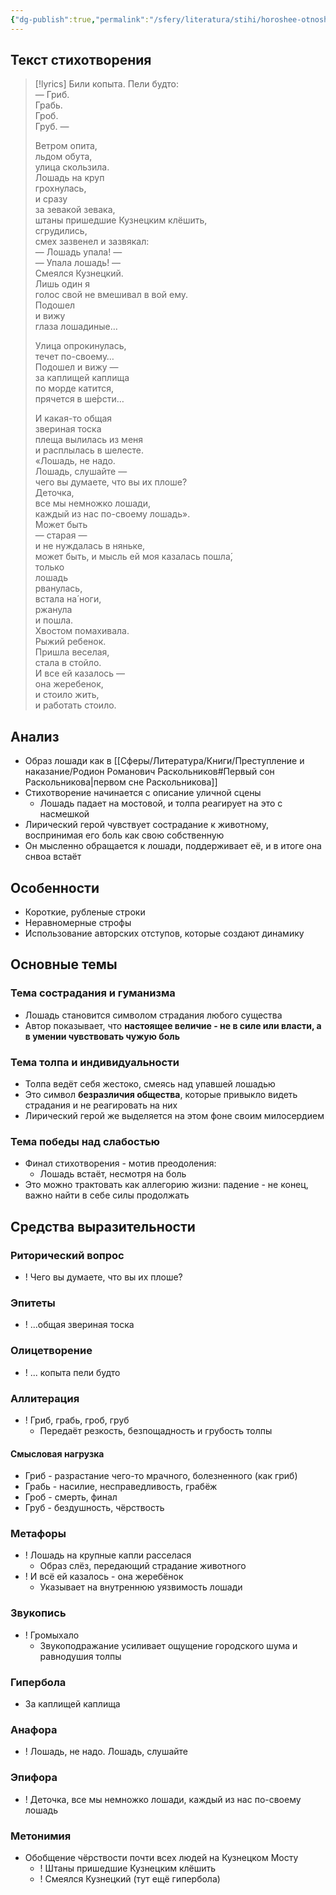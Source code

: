 ```yaml
---
{"dg-publish":true,"permalink":"/sfery/literatura/stihi/horoshee-otnoshenie-k-loshadyam/","tags":["book"]}
---
```


## Текст стихотворения 
> [!lyrics]
> Били копыта. Пели будто:  
> — Гриб.  
> Грабь.  
> Гроб.  
> Груб. —
> 
> Ветром опита,  
> льдом обута,  
> улица скользила.  
> Лошадь на круп  
> грохнулась,  
> и сразу  
> за зевакой зевака,  
> штаны пришедшие Кузнецким клёшить,  
> сгрудились,  
> смех зазвенел и зазвякал:  
> — Лошадь упала! —  
> — Упала лошадь! —  
> Смеялся Кузнецкий.  
> Лишь один я  
> голос свой не вмешивал в вой ему.  
> Подошел  
> и вижу  
> глаза лошадиные…
> 
> Улица опрокинулась,  
> течет по-своему…  
> Подошел и вижу —  
> за каплищей каплища  
> по морде катится,  
> прячется в ше́рсти…
> 
> И какая-то общая  
> звериная тоска  
> плеща вылилась из меня  
> и расплылась в шелесте.  
> «Лошадь, не надо.  
> Лошадь, слушайте —  
> чего вы думаете, что вы их плоше?  
> Деточка,  
> все мы немножко лошади,  
> каждый из нас по-своему лошадь».  
> Может быть  
> — старая —  
> и не нуждалась в няньке,  
> может быть, и мысль ей моя казалась пошла́,  
> только  
> лошадь  
> рванулась,  
> встала на́ ноги,  
> ржанула  
> и пошла.  
> Хвостом помахивала.  
> Рыжий ребенок.  
> Пришла веселая,  
> стала в стойло.  
> И все ей казалось —  
> она жеребенок,  
> и стоило жить,  
> и работать стоило.
## Анализ 
- Образ лошади как в [[Сферы/Литература/Книги/Преступление и наказание/Родион Романович Раскольников#Первый сон Раскольникова\|первом сне Раскольникова]]
- Стихотворение начинается с описание уличной сцены 
	- Лошадь падает на мостовой, и толпа реагирует на это с насмешкой 
- Лирический герой чувствует сострадание к животному, воспринимая его боль как свою собственную 
- Он мысленно обращается к лошади, поддерживает её, и в итоге она снвоа встаёт
## Особенности 
- Короткие, рубленые строки 
- Неравномерные строфы 
- Использование авторских отступов, которые создают динамику 
## Основные темы 
### Тема сострадания и гуманизма 
- Лошадь становится символом страдания любого существа 
- Автор показывает, что **настоящее величие - не в силе или власти, а в умении чувствовать чужую боль** 
### Тема толпа и индивидуальности 
- Толпа ведёт себя жестоко, смеясь над упавшей лошадью 
- Это символ **безразличия общества**, которые привыкло видеть страдания и не реагировать на них 
- Лирический герой же выделяется на этом фоне своим милосердием 
### Тема победы над слабостью 
- Финал стихотворения - мотив преодоления: 
	- Лошадь встаёт, несмотря на боль 
- Это можно трактовать как аллегорию жизни: падение - не конец, важно найти в себе силы продолжать 
## Средства выразительности
### Риторический вопрос 
- ! Чего вы думаете, что вы их плоше? 
### Эпитеты 
- ! ...общая звериная тоска
### Олицетворение 
- ! ... копыта пели будто 
### Аллитерация 
- ! Гриб, грабь, гроб, груб 
	- Передаёт резкость, безпощадность и грубость толпы 
#### Смысловая нагрузка  
- Гриб - разрастание чего-то мрачного, болезненного (как гриб)
- Грабь - насилие, несправедливость, грабёж
- Гроб - смерть, финал 
- Груб - бездушность, чёрствость 
### Метафоры 
- ! Лошадь на крупные капли расселася 
	- Образ слёз, передающий страдание животного 
- ! И всё ей казалось - она жеребёнок 
	- Указывает на внутреннюю уязвимость лошади 
### Звукопись
- ! Громыхало 
	- Звукоподражание усиливает ощущение городского шума и равнодушия толпы 
### Гипербола 
- За каплищей каплища
### Анафора 
- ! Лошадь, не надо. Лошадь, слушайте
### Эпифора 
- ! Деточка, все мы немножко лошади, каждый из нас по-своему лошадь
### Метонимия 
- Обобщение чёрствости почти всех людей на Кузнецком Мосту 
	- ! Штаны пришедшие Кузнецким клёшить 
	- ! Смеялся Кузнецкий (тут ещё гипербола)